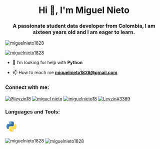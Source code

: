 <h1 align="center">Hi 👋, I'm Miguel Nieto</h1>
<h3 align="center">A passionate student data developer from Colombia, I am sixteen years old and I am eager to learn.</h3>

<p align="left"> <img src="https://komarev.com/ghpvc/?username=miguelnieto1828&label=Profile%20views&color=0e75b6&style=flat" alt="miguelnieto1828" /> </p>

<p align="left"> <a href="https://github.com/ryo-ma/github-profile-trophy"><img src="https://github-profile-trophy.vercel.app/?username=miguelnieto1828" alt="miguelnieto1828" /></a> </p>

- 🤝 I’m looking for help with **Python**

- 📫 How to reach me **miguelnieto1828@gmail.com**

<h3 align="left">Connect with me:</h3>
<p align="left">
<a href="https://twitter.com/@leyzin18" target="blank"><img align="center" src="https://raw.githubusercontent.com/rahuldkjain/github-profile-readme-generator/master/src/images/icons/Social/twitter.svg" alt="@leyzin18" height="30" width="40" /></a>
<a href="https://linkedin.com/in/miguelnieto28" target="blank"><img align="center" src="https://raw.githubusercontent.com/rahuldkjain/github-profile-readme-generator/master/src/images/icons/Social/linked-in-alt.svg" alt="miguel nieto" height="30" width="40" /></a>
<a href="https://instagram.com/miguelnieto18" target="blank"><img align="center" src="https://raw.githubusercontent.com/rahuldkjain/github-profile-readme-generator/master/src/images/icons/Social/instagram.svg" alt="miguelnieto18" height="30" width="40" /></a>
<a href="https://discord.gg/Leyzin#3389" target="blank"><img align="center" src="https://raw.githubusercontent.com/rahuldkjain/github-profile-readme-generator/master/src/images/icons/Social/discord.svg" alt="Leyzin#3389" height="30" width="40" /></a>
</p>

<h3 align="left">Languages and Tools:</h3>
<p align="left"> <a href="https://www.python.org" target="_blank" rel="noreferrer"> <img src="https://raw.githubusercontent.com/devicons/devicon/master/icons/python/python-original.svg" alt="python" width="40" height="40"/> </a> </p>

<p><img align="left" src="https://github-readme-stats.vercel.app/api/top-langs?username=miguelnieto1828&show_icons=true&locale=en&layout=compact" alt="miguelnieto1828" /></p>

<p>&nbsp;<img align="center" src="https://github-readme-stats.vercel.app/api?username=miguelnieto1828&show_icons=true&locale=en" alt="miguelnieto1828" /></p>

